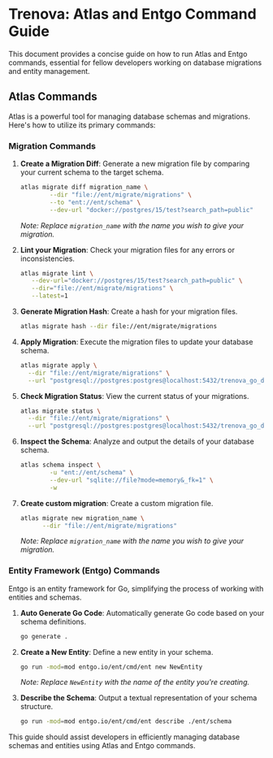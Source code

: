 # Trenova: Atlas and Entgo Command Guide

This document provides a concise guide on how to run Atlas and Entgo commands, essential for fellow developers working on database migrations and entity management.

## Atlas Commands

Atlas is a powerful tool for managing database schemas and migrations. Here's how to utilize its primary commands:

### Migration Commands

1. **Create a Migration Diff**:
   Generate a new migration file by comparing your current schema to the target schema.
   ```bash
   atlas migrate diff migration_name \
           --dir "file://ent/migrate/migrations" \
           --to "ent://ent/schema" \
           --dev-url "docker://postgres/15/test?search_path=public"
   ```
   *Note: Replace `migration_name` with the name you wish to give your migration.*

2. **Lint your Migration**:
   Check your migration files for any errors or inconsistencies.
   ```bash
   atlas migrate lint \
      --dev-url="docker://postgres/15/test?search_path=public" \
      --dir="file://ent/migrate/migrations" \
      --latest=1
   ```

3. **Generate Migration Hash**:
   Create a hash for your migration files.
   ```bash
   atlas migrate hash --dir file://ent/migrate/migrations
   ```

4. **Apply Migration**:
   Execute the migration files to update your database schema.
   ```bash
   atlas migrate apply \
     --dir "file://ent/migrate/migrations" \
     --url "postgresql://postgres:postgres@localhost:5432/trenova_go_db?sslmode=disable"
   ```

5. **Check Migration Status**:
   View the current status of your migrations.
   ```bash
   atlas migrate status \
     --dir "file://ent/migrate/migrations" \
     --url "postgresql://postgres:postgres@localhost:5432/trenova_go_db?sslmode=disable"
   ```

6. **Inspect the Schema**:
   Analyze and output the details of your database schema.
   ```bash
   atlas schema inspect \
           -u "ent://ent/schema" \
           --dev-url "sqlite://file?mode=memory&_fk=1" \
           -w
   ```

7. **Create custom migration**:
   Create a custom migration file.
   ```bash
   atlas migrate new migration_name \
         --dir "file://ent/migrate/migrations"
   ```
   *Note: Replace `migration_name` with the name you wish to give your migration.*

### Entity Framework (Entgo) Commands

Entgo is an entity framework for Go, simplifying the process of working with entities and schemas.

1. **Auto Generate Go Code**:
   Automatically generate Go code based on your schema definitions.
   ```bash
   go generate .
   ```

2. **Create a New Entity**:
   Define a new entity in your schema.
   ```bash
   go run -mod=mod entgo.io/ent/cmd/ent new NewEntity
   ```
   *Note: Replace `NewEntity` with the name of the entity you're creating.*

3. **Describe the Schema**:
   Output a textual representation of your schema structure.
   ```bash
   go run -mod=mod entgo.io/ent/cmd/ent describe ./ent/schema
   ```

This guide should assist developers in efficiently managing database schemas and entities using Atlas and Entgo commands.